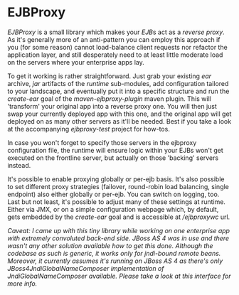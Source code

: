 # EJBProxy

*EJBProxy* is a small library which makes your *EJB*s act as a *reverse proxy*.
As it's generally more of an anti-pattern you can employ this approach if you
(for some reason) cannot load-balance client requests nor refactor the application
layer, and still desperately need to at least little moderate load on the servers
where your enterprise apps lay.

To get it working is rather straightforward. Just grab your existing *ear* archive,
*jar* artifacts of the *runtime* sub-modules, add configuration tailored to your landscape,
and eventually put it into a specific structure and run the *create-ear* goal of the
*maven-ejbproxy-plugin* maven plugin. This will 'transform' your original app into a
reverse proxy one. You will then just swap your currently deployed app with this one,
and the original app will get deployed on as many other servers as it'll be needed.
Best if you take a look at the accompanying *ejbproxy-test* project for how-tos.

In case you won't forget to specify those servers in the ejbproxy configuration file,
the runtime will ensure logic within your EJBs won't get executed on the frontline server,
but actually on those 'backing' servers instead.

It's possible to enable proxying globally or per-ejb basis. It's also possible to set different
proxy strategies (failover, round-robin load balancing, single endpoint) also either globally or per-ejb.
You can switch on logging, too. Last but not least, it's possible to adjust many of these settings
at runtime. Either via JMX, or on a simple configuration webpage which, by default, gets embedded
by the *create-ear* goal and is accessible at */ejbproxywc* url.

*Caveat: I came up with this tiny library while working on one enterprise app with extremely convoluted back-end
side. JBoss AS 4 was in use and there wasn't any other solution available how to get this done.
Although the codebase as such is generic, it works only for jndi-bound remote beans. Moreover, it currently assumes
it's running on JBoss AS 4 as there's only JBoss4JndiGlobalNameComposer implementation of JndiGlobalNameComposer
available. Please take a look at this interface for more info.*